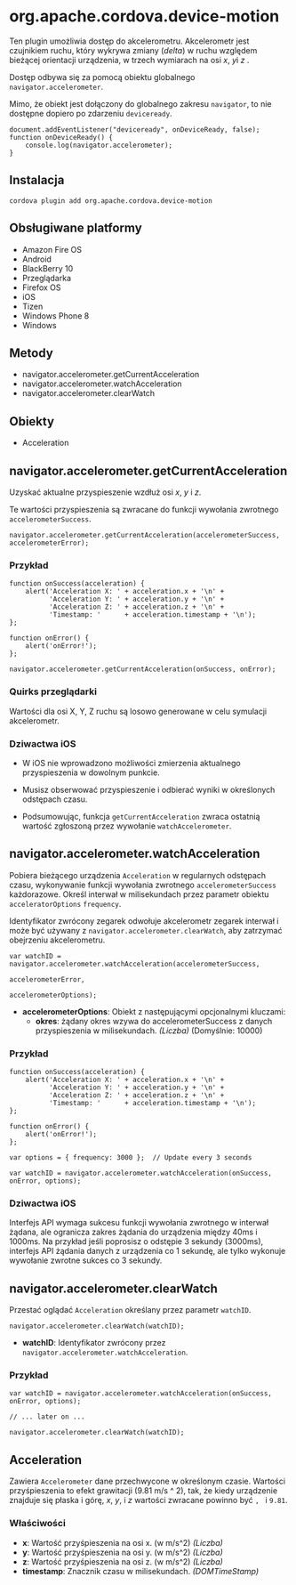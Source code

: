<!---
    Licensed to the Apache Software Foundation (ASF) under one
    or more contributor license agreements.  See the NOTICE file
    distributed with this work for additional information
    regarding copyright ownership.  The ASF licenses this file
    to you under the Apache License, Version 2.0 (the
    "License"); you may not use this file except in compliance
    with the License.  You may obtain a copy of the License at

      http://www.apache.org/licenses/LICENSE-2.0

    Unless required by applicable law or agreed to in writing,
    software distributed under the License is distributed on an
    "AS IS" BASIS, WITHOUT WARRANTIES OR CONDITIONS OF ANY
    KIND, either express or implied.  See the License for the
    specific language governing permissions and limitations
    under the License.
-->

# org.apache.cordova.device-motion

Ten plugin umożliwia dostęp do akcelerometru. Akcelerometr jest czujnikiem ruchu, który wykrywa zmiany (*delta*) w ruchu względem bieżącej orientacji urządzenia, w trzech wymiarach na osi *x*, *y*i *z* .

Dostęp odbywa się za pomocą obiektu globalnego `navigator.accelerometer`.

Mimo, że obiekt jest dołączony do globalnego zakresu `navigator`, to nie dostępne dopiero po zdarzeniu `deviceready`.

    document.addEventListener("deviceready", onDeviceReady, false);
    function onDeviceReady() {
        console.log(navigator.accelerometer);
    }
    

## Instalacja

    cordova plugin add org.apache.cordova.device-motion
    

## Obsługiwane platformy

*   Amazon Fire OS
*   Android
*   BlackBerry 10
*   Przeglądarka
*   Firefox OS
*   iOS
*   Tizen
*   Windows Phone 8
*   Windows

## Metody

*   navigator.accelerometer.getCurrentAcceleration
*   navigator.accelerometer.watchAcceleration
*   navigator.accelerometer.clearWatch

## Obiekty

*   Acceleration

## navigator.accelerometer.getCurrentAcceleration

Uzyskać aktualne przyspieszenie wzdłuż osi *x*, *y* i *z*.

Te wartości przyspieszenia są zwracane do funkcji wywołania zwrotnego `accelerometerSuccess`.

    navigator.accelerometer.getCurrentAcceleration(accelerometerSuccess, accelerometerError);
    

### Przykład

    function onSuccess(acceleration) {
        alert('Acceleration X: ' + acceleration.x + '\n' +
              'Acceleration Y: ' + acceleration.y + '\n' +
              'Acceleration Z: ' + acceleration.z + '\n' +
              'Timestamp: '      + acceleration.timestamp + '\n');
    };
    
    function onError() {
        alert('onError!');
    };
    
    navigator.accelerometer.getCurrentAcceleration(onSuccess, onError);
    

### Quirks przeglądarki

Wartości dla osi X, Y, Z ruchu są losowo generowane w celu symulacji akcelerometr.

### Dziwactwa iOS

*   W iOS nie wprowadzono możliwości zmierzenia aktualnego przyspieszenia w dowolnym punkcie.

*   Musisz obserwować przyspieszenie i odbierać wyniki w określonych odstępach czasu.

*   Podsumowując, funkcja `getCurrentAcceleration` zwraca ostatnią wartość zgłoszoną przez wywołanie `watchAccelerometer`.

## navigator.accelerometer.watchAcceleration

Pobiera bieżącego urządzenia `Acceleration` w regularnych odstępach czasu, wykonywanie funkcji wywołania zwrotnego `accelerometerSuccess` każdorazowe. Określ interwał w milisekundach przez parametr obiektu `acceleratorOptions` `frequency`.

Identyfikator zwrócony zegarek odwołuje akcelerometr zegarek interwał i może być używany z `navigator.accelerometer.clearWatch`, aby zatrzymać obejrzeniu akcelerometru.

    var watchID = navigator.accelerometer.watchAcceleration(accelerometerSuccess,
                                                           accelerometerError,
                                                           accelerometerOptions);
    

*   **accelerometerOptions**: Obiekt z następującymi opcjonalnymi kluczami: 
    *   **okres**: żądany okres wzywa do accelerometerSuccess z danych przyspieszenia w milisekundach. *(Liczba)* (Domyślnie: 10000)

### Przykład

    function onSuccess(acceleration) {
        alert('Acceleration X: ' + acceleration.x + '\n' +
              'Acceleration Y: ' + acceleration.y + '\n' +
              'Acceleration Z: ' + acceleration.z + '\n' +
              'Timestamp: '      + acceleration.timestamp + '\n');
    };
    
    function onError() {
        alert('onError!');
    };
    
    var options = { frequency: 3000 };  // Update every 3 seconds
    
    var watchID = navigator.accelerometer.watchAcceleration(onSuccess, onError, options);
    

### Dziwactwa iOS

Interfejs API wymaga sukcesu funkcji wywołania zwrotnego w interwał żądana, ale ogranicza zakres żądania do urządzenia między 40ms i 1000ms. Na przykład jeśli poprosisz o odstępie 3 sekundy (3000ms), interfejs API żądania danych z urządzenia co 1 sekundę, ale tylko wykonuje wywołanie zwrotne sukces co 3 sekundy.

## navigator.accelerometer.clearWatch

Przestać oglądać `Acceleration` określany przez parametr `watchID`.

    navigator.accelerometer.clearWatch(watchID);
    

*   **watchID**: Identyfikator zwrócony przez `navigator.accelerometer.watchAcceleration`.

### Przykład

    var watchID = navigator.accelerometer.watchAcceleration(onSuccess, onError, options);
    
    // ... later on ...
    
    navigator.accelerometer.clearWatch(watchID);
    

## Acceleration

Zawiera `Accelerometer` dane przechwycone w określonym czasie. Wartości przyśpieszenia to efekt grawitacji (9.81 m/s ^ 2), tak, że kiedy urządzenie znajduje się płaska i górę, *x*, *y*, i *z* wartości zwracane powinno być ``, `` i `9.81`.

### Właściwości

*   **x**: Wartość przyśpieszenia na osi x. (w m/s^2) *(Liczba)*
*   **y**: Wartość przyśpieszenia na osi y. (w m/s^2) *(Liczba)*
*   **z**: Wartość przyśpieszenia na osi z. (w m/s^2) *(Liczba)*
*   **timestamp**: Znacznik czasu w milisekundach. *(DOMTimeStamp)*
